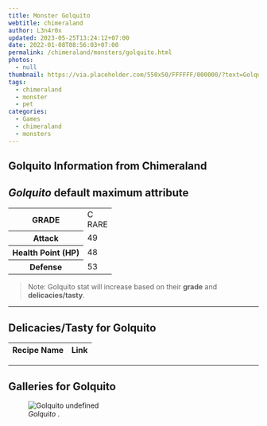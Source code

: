 ```yaml
---
title: Monster Golquito
webtitle: chimeraland
author: L3n4r0x
updated: 2023-05-25T13:24:12+07:00
date: 2022-01-08T08:56:03+07:00
permalink: /chimeraland/monsters/golquito.html
photos:
  - null
thumbnail: https://via.placeholder.com/550x50/FFFFFF/000000/?text=Golquito
tags:
  - chimeraland
  - monster
  - pet
categories:
  - Games
  - chimeraland
  - monsters
---
```


<link
  rel="stylesheet"
  href="https://rawcdn.githack.com/dimaslanjaka/Web-Manajemen/870a349/css/bootstrap-5-3-0-alpha3-wrapper.css"
/>
<section id="bootstrap-wrapper">
  <div data-bs-theme="dark">
    <h2>Golquito Information from Chimeraland</h2>
    <h2 id="attribute"><i>Golquito</i> default maximum attribute</h2>
    <div class="row">
      <div class="col mb-2">
        <div class="card">
          <div class="card-body">
            <table>
              <tr>
                <th>GRADE</th>
                <td>C <br /><span class="text-primary">RARE</span></td>
              </tr>
              <tr>
                <th>Attack</th>
                <td>49</td>
              </tr>
              <tr>
                <th>Health Point (HP)</th>
                <td>48</td>
              </tr>
              <tr>
                <th>Defense</th>
                <td>53</td>
              </tr>
            </table>
          </div>
        </div>
      </div>
    </div>
    <blockquote class="bd-callout bd-callout-warning">
      Note: Golquito stat will increase based on their <b>grade</b> and
      <b>delicacies/tasty</b>.
    </blockquote>
    <hr />
    <h2 id="delicacies">Delicacies/Tasty for Golquito</h2>
    <div class="card">
      <div class="card-body">
        <div class="table-responsive">
          <table class="table table-striped">
            <thead>
              <tr>
                <th>Recipe Name</th>
                <th>Link</th>
              </tr>
            </thead>
            <tbody></tbody>
          </table>
        </div>
      </div>
    </div>
    <hr />
    <div id="gallery">
      <h2>Galleries for Golquito</h2>
      <div class="row">
        <div class="col-lg-6 col-12">
          <figure>
            <img
              src="https://www.webmanajemen.com/undefined"
              alt="Golquito undefined"
            />
            <figcaption style="word-wrap: break-word">
              <i>Golquito</i> .
            </figcaption>
          </figure>
        </div>
      </div>
    </div>
  </div>
</section>